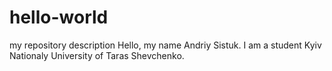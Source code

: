 # hello-world
my repository description
Hello, my name Andriy Sistuk. I am a student Kyiv Nationaly University of Taras Shevchenko. 
